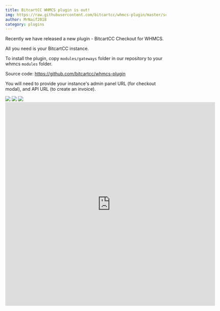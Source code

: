 ```yaml
---
title: BitcartCC WHMCS plugin is out!
img: https://raw.githubusercontent.com/bitcartcc/whmcs-plugin/master/screenshots/screenshot1.png
author: MrNaif2018
category: plugins
---
```


Recently we have released a new plugin - BitcartCC Checkout for WHMCS.

All you need is your BitcartCC instance.

To install the plugin, copy `modules/gateways` folder in our repository to your whmcs `modules` folder.

Source code: https://github.com/bitcartcc/whmcs-plugin

You will need to provide your instance's admin panel URL (for checkout modal), and API URL (to create an invoice).

<img src="https://raw.githubusercontent.com/bitcartcc/whmcs-plugin/master/screenshots/screenshot1.png">
<img src="https://raw.githubusercontent.com/bitcartcc/whmcs-plugin/master/screenshots/screenshot2.png">
<img src="https://raw.githubusercontent.com/bitcartcc/whmcs-plugin/master/screenshots/screenshot3.png">

<iframe width="657" height="639" src="https://www.youtube.com/embed/lUNSbC8NzgQ" frameborder="0" allow="accelerometer; autoplay; clipboard-write; encrypted-media; gyroscope; picture-in-picture" allowfullscreen></iframe>
